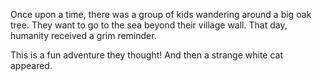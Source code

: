 Once upon a time, there was a group of kids wandering around a big oak tree. 
They want to go to the sea beyond their village wall. That day, humanity received a grim reminder.

This is a fun adventure they thought! And then a strange white cat appeared. 